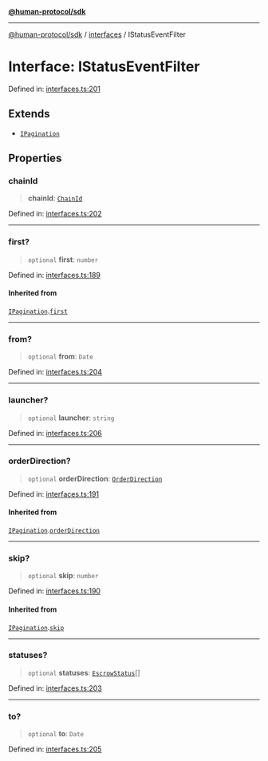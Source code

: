 [**@human-protocol/sdk**](../../README.md)

***

[@human-protocol/sdk](../../modules.md) / [interfaces](../README.md) / IStatusEventFilter

# Interface: IStatusEventFilter

Defined in: [interfaces.ts:201](https://github.com/humanprotocol/human-protocol/blob/daa33ac30e8a8fd3dd7bbd077ced2e0ab16f7bab/packages/sdk/typescript/human-protocol-sdk/src/interfaces.ts#L201)

## Extends

- [`IPagination`](IPagination.md)

## Properties

### chainId

> **chainId**: [`ChainId`](../../enums/enumerations/ChainId.md)

Defined in: [interfaces.ts:202](https://github.com/humanprotocol/human-protocol/blob/daa33ac30e8a8fd3dd7bbd077ced2e0ab16f7bab/packages/sdk/typescript/human-protocol-sdk/src/interfaces.ts#L202)

***

### first?

> `optional` **first**: `number`

Defined in: [interfaces.ts:189](https://github.com/humanprotocol/human-protocol/blob/daa33ac30e8a8fd3dd7bbd077ced2e0ab16f7bab/packages/sdk/typescript/human-protocol-sdk/src/interfaces.ts#L189)

#### Inherited from

[`IPagination`](IPagination.md).[`first`](IPagination.md#first)

***

### from?

> `optional` **from**: `Date`

Defined in: [interfaces.ts:204](https://github.com/humanprotocol/human-protocol/blob/daa33ac30e8a8fd3dd7bbd077ced2e0ab16f7bab/packages/sdk/typescript/human-protocol-sdk/src/interfaces.ts#L204)

***

### launcher?

> `optional` **launcher**: `string`

Defined in: [interfaces.ts:206](https://github.com/humanprotocol/human-protocol/blob/daa33ac30e8a8fd3dd7bbd077ced2e0ab16f7bab/packages/sdk/typescript/human-protocol-sdk/src/interfaces.ts#L206)

***

### orderDirection?

> `optional` **orderDirection**: [`OrderDirection`](../../enums/enumerations/OrderDirection.md)

Defined in: [interfaces.ts:191](https://github.com/humanprotocol/human-protocol/blob/daa33ac30e8a8fd3dd7bbd077ced2e0ab16f7bab/packages/sdk/typescript/human-protocol-sdk/src/interfaces.ts#L191)

#### Inherited from

[`IPagination`](IPagination.md).[`orderDirection`](IPagination.md#orderdirection)

***

### skip?

> `optional` **skip**: `number`

Defined in: [interfaces.ts:190](https://github.com/humanprotocol/human-protocol/blob/daa33ac30e8a8fd3dd7bbd077ced2e0ab16f7bab/packages/sdk/typescript/human-protocol-sdk/src/interfaces.ts#L190)

#### Inherited from

[`IPagination`](IPagination.md).[`skip`](IPagination.md#skip)

***

### statuses?

> `optional` **statuses**: [`EscrowStatus`](../../types/enumerations/EscrowStatus.md)[]

Defined in: [interfaces.ts:203](https://github.com/humanprotocol/human-protocol/blob/daa33ac30e8a8fd3dd7bbd077ced2e0ab16f7bab/packages/sdk/typescript/human-protocol-sdk/src/interfaces.ts#L203)

***

### to?

> `optional` **to**: `Date`

Defined in: [interfaces.ts:205](https://github.com/humanprotocol/human-protocol/blob/daa33ac30e8a8fd3dd7bbd077ced2e0ab16f7bab/packages/sdk/typescript/human-protocol-sdk/src/interfaces.ts#L205)
